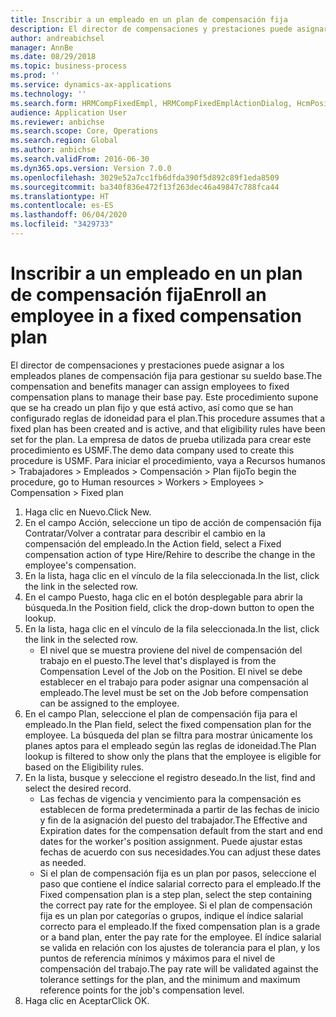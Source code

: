 ```yaml
---
title: Inscribir a un empleado en un plan de compensación fija
description: El director de compensaciones y prestaciones puede asignar a los empleados planes de compensación fija para gestionar su sueldo base.
author: andreabichsel
manager: AnnBe
ms.date: 08/29/2018
ms.topic: business-process
ms.prod: ''
ms.service: dynamics-ax-applications
ms.technology: ''
ms.search.form: HRMCompFixedEmpl, HRMCompFixedEmplActionDialog, HcmPositionLookup, HRMCompRefPointLookup, HcmCompensationWorkspace
audience: Application User
ms.reviewer: anbichse
ms.search.scope: Core, Operations
ms.search.region: Global
ms.author: anbichse
ms.search.validFrom: 2016-06-30
ms.dyn365.ops.version: Version 7.0.0
ms.openlocfilehash: 3029e52a7cc1fb6dfda390f5d892c89f1eda8509
ms.sourcegitcommit: ba340f836e472f13f263dec46a49847c788fca44
ms.translationtype: HT
ms.contentlocale: es-ES
ms.lasthandoff: 06/04/2020
ms.locfileid: "3429733"
---
```

# <a name="enroll-an-employee-in-a-fixed-compensation-plan"></a><span data-ttu-id="80312-103">Inscribir a un empleado en un plan de compensación fija</span><span class="sxs-lookup"><span data-stu-id="80312-103">Enroll an employee in a fixed compensation plan</span></span>

<span data-ttu-id="80312-104">El director de compensaciones y prestaciones puede asignar a los empleados planes de compensación fija para gestionar su sueldo base.</span><span class="sxs-lookup"><span data-stu-id="80312-104">The compensation and benefits manager can assign employees to fixed compensation plans to manage their base pay.</span></span> <span data-ttu-id="80312-105">Este procedimiento supone que se ha creado un plan fijo y que está activo, así como que se han configurado reglas de idoneidad para el plan.</span><span class="sxs-lookup"><span data-stu-id="80312-105">This procedure assumes that a fixed plan has been created and is active, and that eligibility rules have been set for the plan.</span></span> <span data-ttu-id="80312-106">La empresa de datos de prueba utilizada para crear este procedimiento es USMF.</span><span class="sxs-lookup"><span data-stu-id="80312-106">The demo data company used to create this procedure is USMF.</span></span> <span data-ttu-id="80312-107">Para iniciar el procedimiento, vaya a Recursos humanos > Trabajadores > Empleados > Compensación > Plan fijo</span><span class="sxs-lookup"><span data-stu-id="80312-107">To begin the procedure, go to Human resources > Workers > Employees > Compensation > Fixed plan</span></span>

1. <span data-ttu-id="80312-108">Haga clic en Nuevo.</span><span class="sxs-lookup"><span data-stu-id="80312-108">Click New.</span></span>
2. <span data-ttu-id="80312-109">En el campo Acción, seleccione un tipo de acción de compensación fija Contratar/Volver a contratar para describir el cambio en la compensación del empleado.</span><span class="sxs-lookup"><span data-stu-id="80312-109">In the Action field, select a Fixed compensation action of type Hire/Rehire to describe the change in the employee's compensation.</span></span>
3. <span data-ttu-id="80312-110">En la lista, haga clic en el vínculo de la fila seleccionada.</span><span class="sxs-lookup"><span data-stu-id="80312-110">In the list, click the link in the selected row.</span></span>
4. <span data-ttu-id="80312-111">En el campo Puesto, haga clic en el botón desplegable para abrir la búsqueda.</span><span class="sxs-lookup"><span data-stu-id="80312-111">In the Position field, click the drop-down button to open the lookup.</span></span>
5. <span data-ttu-id="80312-112">En la lista, haga clic en el vínculo de la fila seleccionada.</span><span class="sxs-lookup"><span data-stu-id="80312-112">In the list, click the link in the selected row.</span></span>
    * <span data-ttu-id="80312-113">El nivel que se muestra proviene del nivel de compensación del trabajo en el puesto.</span><span class="sxs-lookup"><span data-stu-id="80312-113">The level that's displayed is from the Compensation Level of the Job on the Position.</span></span> <span data-ttu-id="80312-114">El nivel se debe establecer en el trabajo para poder asignar una compensación al empleado.</span><span class="sxs-lookup"><span data-stu-id="80312-114">The level must be set on the Job before compensation can be assigned to the employee.</span></span>  
6. <span data-ttu-id="80312-115">En el campo Plan, seleccione el plan de compensación fija para el empleado.</span><span class="sxs-lookup"><span data-stu-id="80312-115">In the Plan field, select the fixed compensation plan for the employee.</span></span> <span data-ttu-id="80312-116">La búsqueda del plan se filtra para mostrar únicamente los planes aptos para el empleado según las reglas de idoneidad.</span><span class="sxs-lookup"><span data-stu-id="80312-116">The Plan lookup is filtered to show only the plans that the employee is eligible for based on the Eligibility rules.</span></span>
7. <span data-ttu-id="80312-117">En la lista, busque y seleccione el registro deseado.</span><span class="sxs-lookup"><span data-stu-id="80312-117">In the list, find and select the desired record.</span></span>
    * <span data-ttu-id="80312-118">Las fechas de vigencia y vencimiento para la compensación es establecen de forma predeterminada a partir de las fechas de inicio y fin de la asignación del puesto del trabajador.</span><span class="sxs-lookup"><span data-stu-id="80312-118">The Effective and Expiration dates for the compensation default from the start and end dates for the worker's position assignment.</span></span> <span data-ttu-id="80312-119">Puede ajustar estas fechas de acuerdo con sus necesidades.</span><span class="sxs-lookup"><span data-stu-id="80312-119">You can adjust these dates as needed.</span></span>  
    * <span data-ttu-id="80312-120">Si el plan de compensación fija es un plan por pasos, seleccione el paso que contiene el índice salarial correcto para el empleado.</span><span class="sxs-lookup"><span data-stu-id="80312-120">If the Fixed compensation plan is a step plan, select the step containing the correct pay rate for the employee.</span></span> <span data-ttu-id="80312-121">Si el plan de compensación fija es un plan por categorías o grupos, indique el índice salarial correcto para el empleado.</span><span class="sxs-lookup"><span data-stu-id="80312-121">If the fixed compensation plan is a grade or a band plan, enter the pay rate for the employee.</span></span> <span data-ttu-id="80312-122">El índice salarial se valida en relación con los ajustes de tolerancia para el plan, y los puntos de referencia mínimos y máximos para el nivel de compensación del trabajo.</span><span class="sxs-lookup"><span data-stu-id="80312-122">The pay rate will be validated against the tolerance settings for the plan, and the minimum and maximum reference points for the job's compensation level.</span></span>  
8. <span data-ttu-id="80312-123">Haga clic en Aceptar</span><span class="sxs-lookup"><span data-stu-id="80312-123">Click OK.</span></span>

